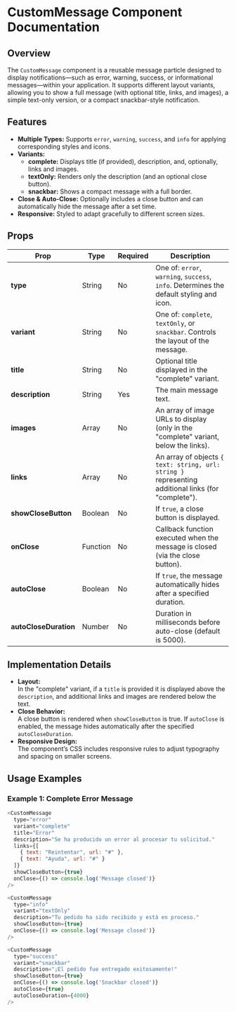 # CustomMessage Component Documentation

## Overview

The `CustomMessage` component is a reusable message particle designed to display notifications—such as error, warning, success, or informational messages—within your application. It supports different layout variants, allowing you to show a full message (with optional title, links, and images), a simple text-only version, or a compact snackbar-style notification.

## Features

- **Multiple Types:** Supports `error`, `warning`, `success`, and `info` for applying corresponding styles and icons.
- **Variants:**  
  - **complete:** Displays title (if provided), description, and, optionally, links and images.  
  - **textOnly:** Renders only the description (and an optional close button).  
  - **snackbar:** Shows a compact message with a full border.
- **Close & Auto-Close:** Optionally includes a close button and can automatically hide the message after a set time.
- **Responsive:** Styled to adapt gracefully to different screen sizes.

## Props

| Prop                  | Type     | Required | Description                                                                                         |
| --------------------- | -------- | -------- | --------------------------------------------------------------------------------------------------- |
| **type**              | String   | No       | One of: `error`, `warning`, `success`, `info`. Determines the default styling and icon.             |
| **variant**           | String   | No       | One of: `complete`, `textOnly`, or `snackbar`. Controls the layout of the message.                  |
| **title**             | String   | No       | Optional title displayed in the "complete" variant.                                               |
| **description**       | String   | Yes      | The main message text.                                                                              |
| **images**            | Array    | No       | An array of image URLs to display (only in the "complete" variant, below the links).                |
| **links**             | Array    | No       | An array of objects `{ text: string, url: string }` representing additional links (for "complete"). |
| **showCloseButton**   | Boolean  | No       | If `true`, a close button is displayed.                                                           |
| **onClose**           | Function | No       | Callback function executed when the message is closed (via the close button).                       |
| **autoClose**         | Boolean  | No       | If `true`, the message automatically hides after a specified duration.                            |
| **autoCloseDuration** | Number   | No       | Duration in milliseconds before auto-close (default is 5000).                                      |

## Implementation Details

- **Layout:**  
  In the "complete" variant, if a `title` is provided it is displayed above the `description`, and additional links and images are rendered below the text.
- **Close Behavior:**  
  A close button is rendered when `showCloseButton` is true. If `autoClose` is enabled, the message hides automatically after the specified `autoCloseDuration`.
- **Responsive Design:**  
  The component’s CSS includes responsive rules to adjust typography and spacing on smaller screens.

## Usage Examples

### Example 1: Complete Error Message

```js
<CustomMessage
  type="error"
  variant="complete"
  title="Error"
  description="Se ha producido un error al procesar tu solicitud."
  links={[
    { text: "Reintentar", url: "#" },
    { text: "Ayuda", url: "#" }
  ]}
  showCloseButton={true}
  onClose={() => console.log('Message closed')}
/>

<CustomMessage
  type="info"
  variant="textOnly"
  description="Tu pedido ha sido recibido y está en proceso."
  showCloseButton={true}
  onClose={() => console.log('Message closed')}
/>

<CustomMessage
  type="success"
  variant="snackbar"
  description="¡El pedido fue entregado exitosamente!"
  showCloseButton={true}
  onClose={() => console.log('Snackbar closed')}
  autoClose={true}
  autoCloseDuration={4000}
/>
